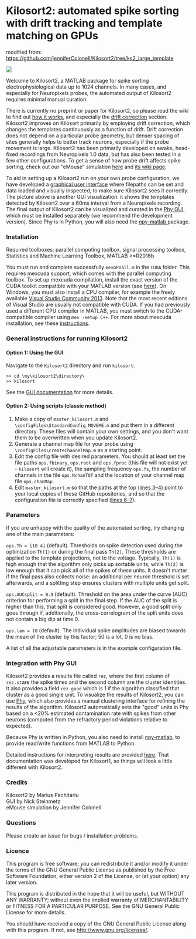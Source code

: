 # Kilosort2: automated spike sorting with drift tracking and template matching on GPUs #
modified from: https://github.com/jenniferColonell/Kilosort2/tree/ks2_large_template




![](https://github.com/MouseLand/Kilosort2/blob/master/Docs/img/templates.png)

Welcome to Kilosort2, a MATLAB package for spike sorting electrophysiological data up to 1024 channels. In many cases, and especially for Neuropixels probes, the automated output of Kilosort2 requires minimal manual curation.

There is currently no preprint or paper for Kilosort2, so please read the wiki to find out [how it works](https://github.com/MouseLand/Kilosort2/wiki), and especially the [drift correction](https://github.com/MouseLand/Kilosort2/wiki/3.-More-on-drift-correction) section. Kilosort2 improves on Kilosort primarily by employing drift correction, which changes the templates continuously as a function of drift. Drift correction does not depend on a particular probe geometry, but denser spacing of sites generally helps to better track neurons, especially if the probe movement is large. Kilosort2 has been primarily developed on awake, head-fixed recordings from Neuropixels 1.0 data, but has also been tested in a few other configurations. To get a sense of how probe drift affects spike sorting, check out our "eMouse" simulation [here](https://github.com/MouseLand/Kilosort2/tree/master/eMouse_drift) and [its wiki page](https://github.com/MouseLand/Kilosort2/wiki/4.-eMouse-simulator-with-drift).

To aid in setting up a Kilosort2 run on your own probe configuration, we have developed a [graphical user interface](https://github.com/MouseLand/Kilosort2/wiki/1.-The-GUI) where filepaths can be set and data loaded and visually inspected, to make sure Kilosort2 sees it correctly. The picture above is another GUI visualization: it shows the templates detected by Kilosort2 over a 60ms interval from a Neuropixels recording. The final output of Kilosort2 can be visualized and curated in the [Phy GUI](https://github.com/kwikteam/phy), which must be installed separately (we recommend the development version). Since Phy is in Python, you will also need the [npy-matlab ](https://github.com/kwikteam/npy-matlab) package. 

### Installation ###

Required toolboxes: parallel computing toolbox, signal processing toolbox, Statistics and Machine Learning Toolbox, MATLAB >=R2016b

You must run and complete successfully `mexGPUall.m` in the `CUDA` folder. This requires mexcuda support, which comes with the parallel computing toolbox. To set up mexcuda compilation, install the exact version of the CUDA toolkit compatible with your MATLAB version (see [here](https://www.mathworks.com/help/distcomp/gpu-support-by-release.html)). On Windows, you must also install a CPU compiler, for example the freely available [Visual Studio Community 2013](https://www.visualstudio.com/vs/older-downloads/). Note that the most recent editions of Visual Studio are usually not compatible with CUDA. If you had previously used a different CPU compiler in MATLAB, you must switch to the CUDA-compatible compiler using `mex -setup C++`. For more about mexcuda installation, see these [instructions](http://uk.mathworks.com/help/distcomp/mexcuda.html).

### General instructions for running Kilosort2 ###

#### Option 1: Using the GUI

Navigate to the `Kilosort2` directory and run `kilosort`:
```
>> cd \my\kilosort2\directory\
>> kilosort
```
See the [GUI documentation](https://github.com/MouseLand/Kilosort2/wiki/1.-The-GUI) for more details.

#### Option 2: Using scripts (classic method)

1. Make a copy of `master_kilosort.m` and `\configFiles\StandardConfig_MOVEME.m` and put them in a different directory. These files will contain your own settings, and you don't want them to be overwritten when you update Kilosort2.  
2. Generate a channel map file for your probe using `\configFiles\createChannelMap.m` as a starting point.
3. Edit the config file with desired parameters. You should at least set the file paths `ops.fbinary`, `ops.root` and `ops.fproc` (this file will not exist yet - `kilosort` will create it), the sampling frequency `ops.fs`, the number of channels in the file `ops.NchanTOT` and the location of your channel map file `ops.chanMap`.
4. Edit `master_kilosort.m` so that the paths at the top ([lines 3–4](https://github.com/MouseLand/Kilosort2/blob/master/master_kilosort.m#L3-L4)) point to your local copies of those GitHub repositories, and so that the configuration file is correctly specified ([lines 6–7](https://github.com/MouseLand/Kilosort2/blob/2fba667359dbddbb0e52e67fa848f197e44cf5ef/master_kilosort.m#L6-L7)).

### Parameters ###

If you are unhappy with the quality of the automated sorting, try changing one of the main parameters:

`ops.Th = [10 4]` (default). Thresholds on spike detection used during the optimization `Th(1)` or during the final pass `Th(2)`. These thresholds are applied to the template projections, not to the voltage. Typically, `Th(1)` is high enough that the algorithm only picks up sortable units, while `Th(2)` is low enough that it can pick all of the spikes of these units. It doesn't matter if the final pass also collects noise: an additional per neuron threshold is set afterwards, and a splitting step ensures clusters with multiple units get split.

`ops.AUCsplit = 0.9` (default). Threshold on the area under the curve (AUC) criterion for performing a split in the final step. If the AUC of the split is higher than this, that split is considered good. However, a good split only goes through if, additionally, the cross-correlogram of the split units does not contain a big dip at time 0.

`ops.lam = 10` (default).  The individual spike amplitudes are biased towards the mean of the cluster by this factor; 50 is a lot, 0 is no bias.

A list of all the adjustable parameters is in the example configuration file.

### Integration with Phy GUI ###
Kilosort2 provides a results file called `rez`, where the first column of `rez.st`are the spike times and the second column are the cluster identities. It also provides a field `rez.good` which is 1 if the algorithm classified that cluster as a good single unit. To visualize the results of Kilosort2, you can use [Phy](https://github.com/kwikteam/phy), which also provides a manual clustering interface for refining the results of the algorithm. Kilosort2 automatically sets the "good" units in Phy based on a <20% estimated contamination rate with spikes from other neurons (computed from the refractory period violations relative to expected).

Because Phy is written in Python, you also need to install [npy-matlab](https://github.com/kwikteam/npy-matlab), to provide read/write functions from MATLAB to Python.

Detailed instructions for interpreting results are provided [here](https://github.com/kwikteam/phy-contrib/blob/master/docs/template-gui.md). That documentation was developed for Kilosort1, so things will look a little different with Kilosort2.

### Credits ###

Kilosort2 by Marius Pachitariu  
GUI by Nick Steinmetz  
eMouse simulation by Jennifer Colonell  

### Questions ###

Please create an issue for bugs / installation problems.

### Licence ###

This program is free software; you can redistribute it and/or modify it under the terms of the GNU General Public License as published by the Free Software Foundation; either version 2 of the License, or (at your option) any later version.

This program is distributed in the hope that it will be useful, but WITHOUT ANY WARRANTY; without even the implied warranty of MERCHANTABILITY or FITNESS FOR A PARTICULAR PURPOSE. See the GNU General Public License for more details.

You should have received a copy of the GNU General Public License along with this program. If not, see http://www.gnu.org/licenses/.
